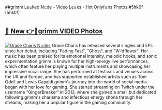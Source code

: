 ##grimm Le𝚊ked N𝚞de - Video Le𝚊ks - Hot Onlyf𝚊ns Photos #5hk0f (5hk0f)

# <h2><a href="https://mediaupload.pro?title=grimm&ref=9FEB">🔗 New 👉🔴grimm VIDEO Photos</a></h2>

[![Grace Charis N𝚞des](https://i.imgur.com/rIISA9y.gif)](https://mediaupload.pro?title=grimm&ref=9FEB)
Grace Charis has released several singles and EPs since her debut, including "Fading Fast", "Ghost", and "Wildflower". Her music has been praised for its emotional intensity, melodic hooks, and sonic experimentation.grimm is known for her high-energy live performances, which often feature her playing multiple instruments and showcasing her impressive vocal range. She has performed at festivals and venues across the UK and Europe, and has supported established artists such as Tom Odell and Lewis Capaldi.grimm's journey into the world of social media began with her love for gaming. She started streaming on Twitch under the username "GingerBreaker" in 2013, where she gained a small but dedicated following.grimm's charisma and infectious energy shone through her streams, making her a popular figure in the gaming community.